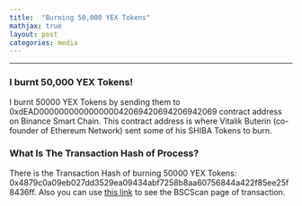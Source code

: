 ```yaml
---
title:  "Burning 50,000 YEX Tokens"
mathjax: true
layout: post
categories: media
---
```

---
### I burnt 50,000 YEX Tokens!
I burnt 50000 YEX Tokens by sending them to 0xdEAD000000000000000042069420694206942069 contract address on Binance Smart Chain.
This contract address is where Vitalik Buterin (co-founder of Ethereum Network) sent some of his SHIBA Tokens to burn.

### What Is The Transaction Hash of Process?

There is the Transaction Hash of burning 50000 YEX Tokens: 0x4879c0a09eb027dd3529ea09434abf7258b8aa60756844a422f85ee25f8436ff.
Also you can use [this link](https://bscscan.com/tx/0x4879c0a09eb027dd3529ea09434abf7258b8aa60756844a422f85ee25f8436ff) to see the BSCScan page of transaction.
